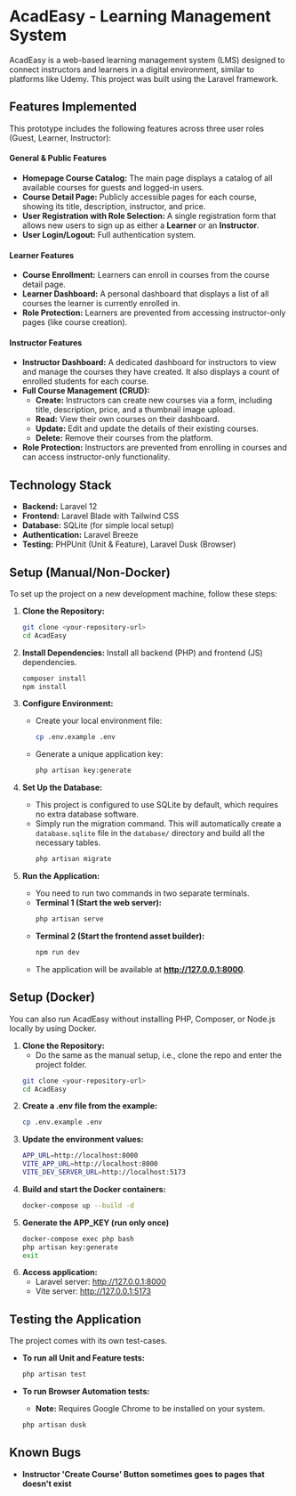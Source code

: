 # AcadEasy - Learning Management System

AcadEasy is a web-based learning management system (LMS) designed to connect instructors and learners in a digital environment, similar to platforms like Udemy. This project was built using the Laravel framework.

## Features Implemented

This prototype includes the following features across three user roles (Guest, Learner, Instructor):

#### General & Public Features
- **Homepage Course Catalog:** The main page displays a catalog of all available courses for guests and logged-in users.
- **Course Detail Page:** Publicly accessible pages for each course, showing its title, description, instructor, and price.
- **User Registration with Role Selection:** A single registration form that allows new users to sign up as either a **Learner** or an **Instructor**.
- **User Login/Logout:** Full authentication system.

#### Learner Features
- **Course Enrollment:** Learners can enroll in courses from the course detail page.
- **Learner Dashboard:** A personal dashboard that displays a list of all courses the learner is currently enrolled in.
- **Role Protection:** Learners are prevented from accessing instructor-only pages (like course creation).

#### Instructor Features
- **Instructor Dashboard:** A dedicated dashboard for instructors to view and manage the courses they have created. It also displays a count of enrolled students for each course.
- **Full Course Management (CRUD):**
    - **Create:** Instructors can create new courses via a form, including title, description, price, and a thumbnail image upload.
    - **Read:** View their own courses on their dashboard.
    - **Update:** Edit and update the details of their existing courses.
    - **Delete:** Remove their courses from the platform.
- **Role Protection:** Instructors are prevented from enrolling in courses and can access instructor-only functionality.

## Technology Stack

- **Backend:** Laravel 12
- **Frontend:** Laravel Blade with Tailwind CSS
- **Database:** SQLite (for simple local setup)
- **Authentication:** Laravel Breeze
- **Testing:** PHPUnit (Unit & Feature), Laravel Dusk (Browser)

## Setup (Manual/Non-Docker)

To set up the project on a new development machine, follow these steps:

1.  **Clone the Repository:**
    ```bash
    git clone <your-repository-url>
    cd AcadEasy
    ```

2.  **Install Dependencies:** Install all backend (PHP) and frontend (JS) dependencies.
    ```bash
    composer install
    npm install
    ```

3.  **Configure Environment:**
    - Create your local environment file:
      ```bash
      cp .env.example .env
      ```
    - Generate a unique application key:
      ```bash
      php artisan key:generate
      ```

4.  **Set Up the Database:**
    - This project is configured to use SQLite by default, which requires no extra database software.
    - Simply run the migration command. This will automatically create a `database.sqlite` file in the `database/` directory and build all the necessary tables.
      ```bash
      php artisan migrate
      ```

5.  **Run the Application:**
    - You need to run two commands in two separate terminals.
    - **Terminal 1 (Start the web server):**
      ```bash
      php artisan serve
      ```
    - **Terminal 2 (Start the frontend asset builder):**
      ```bash
      npm run dev
      ```
    - The application will be available at **http://127.0.0.1:8000**.

## Setup (Docker)

You can also run AcadEasy without installing PHP, Composer, or Node.js locally by using Docker.

1.  **Clone the Repository:**
    - Do the same as the manual setup, i.e., clone the repo and enter the project folder.
    ```bash
    git clone <your-repository-url>
    cd AcadEasy
    ```
2.  **Create a .env file from the example:**
     ```bash
    cp .env.example .env
    ```
3.  **Update the environment values:**
    ```bash
    APP_URL=http://localhost:8000
    VITE_APP_URL=http://localhost:8000
    VITE_DEV_SERVER_URL=http://localhost:5173
    ```
4.  **Build and start the Docker containers:**
    ```bash
    docker-compose up --build -d
    ```
5.  **Generate the APP_KEY (run only once)**
    ```bash
    docker-compose exec php bash
    php artisan key:generate
    exit
    ```
6. **Access application:**
    - Laravel server: http://127.0.0.1:8000
    - Vite server: http://127.0.0.1:5173

## Testing the Application

The project comes with its own test-cases.

- **To run all Unit and Feature tests:**
  ```bash
  php artisan test
  ```

- **To run Browser Automation tests:**
  - **Note:** Requires Google Chrome to be installed on your system.
  ```bash
  php artisan dusk
  ```

## Known Bugs
- **Instructor 'Create Course' Button sometimes goes to pages that doesn't exist**
